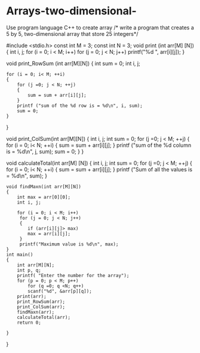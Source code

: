 # Arrays-two-dimensional-
Use program language  C++ to create array
/* write a program that creates a 5 by 5, two-dimensional array that store  25 integers*/

#include <stdio.h>
const int M = 3;
const int N = 3;
void print (int arr[M] [N])
{
    int i, j;
    for (i = 0; i < M; i++)
        for (j = 0; j < N; j++)
        printf("%d ", arr[i][j]);
}

void print_RowSum (int arr[M][N])
{
    int sum = 0;
    int i, j;

    for (i = 0; i< M; ++i)
    {
        for (j =0; j < N; ++j)
        {
            sum = sum + arr[i][j];
        }
        printf ("sum of the %d row is = %d\n", i, sum);
        sum = 0;
    }
}

void print_ColSum(int arr[M][N])
{
    int i, j;
    int sum = 0;
    for (j =0; j < M; ++j)
    {
        for (i = 0; i< N; ++i)
        {
           sum = sum + arr[i][j]; 
        }
        printf ("sum of the %d column is = %d\n", j, sum);
        sum = 0;
    }
}

void calculateTotal(int arr[M] [N])
{
    int i, j;
    int sum = 0;
    for (j =0; j < M; ++j)
    {
         for (i = 0; i< N; ++i)
           {
           sum = sum + arr[i][j]; 
        }
         printf ("Sum of all the values is = %d\n", sum);
    }

    void findMaxn(int arr[M][N])
    {
        int max = arr[0][0];
        int i, j;

        for (i = 0; i < M; i++)
         for (j = 0; j < N; j++)
         {
            if (arr[i][j]> max)
            max = arr[i][j];
         }
         printf("Maximum value is %d\n", max);
    }
    int main()
    {
        int arr[M][N];
        int p, q;
        printf( "Enter the number for the array");
        for (p = 0; p < M; p++)
            for (q =0; q <N; q++)
            scanf("%d", &arr[p][q]);
        print(arr);
        print_RowSum(arr);
        print_ColSum(arr);
        findMaxn(arr);
        calculateTotal(arr);
        return 0;

    }
}
